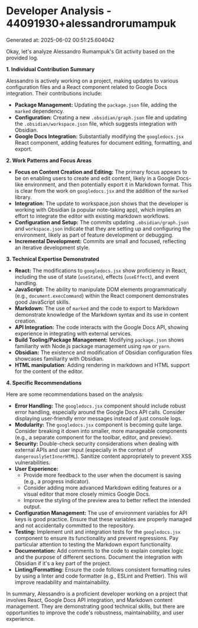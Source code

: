# Developer Analysis - 44091930+alessandrorumampuk
Generated at: 2025-06-02 00:51:25.604042

Okay, let's analyze Alessandro Rumampuk's Git activity based on the provided log.

**1. Individual Contribution Summary**

Alessandro is actively working on a project, making updates to various configuration files and a React component related to Google Docs integration.  Their contributions include:

*   **Package Management:** Updating the `package.json` file, adding the `marked` dependency.
*   **Configuration:** Creating a new `.obsidian/graph.json` file and updating the `.obsidian/workspace.json` file, which suggests integration with Obsidian.
*   **Google Docs Integration:** Substantially modifying the `googledocs.jsx` React component, adding features for document editing, formatting, and export.

**2. Work Patterns and Focus Areas**

*   **Focus on Content Creation and Editing:** The primary focus appears to be on enabling users to create and edit content, likely in a Google Docs-like environment, and then potentially export it in Markdown format. This is clear from the work on `googledocs.jsx` and the addition of the `marked` library.
*   **Integration:** The update to workspace.json shows that the developer is working with Obsidian (a popular note-taking app), which implies an effort to integrate the editor with existing markdown workflows.
*   **Configuration and Setup:**  The commits updating `.obsidian/graph.json` and `workspace.json` indicate that they are setting up and configuring the environment, likely as part of feature development or debugging.
*   **Incremental Development:** Commits are small and focused, reflecting an iterative development style.

**3. Technical Expertise Demonstrated**

*   **React:** The modifications to `googledocs.jsx` show proficiency in React, including the use of state (`useState`), effects (`useEffect`), and event handling.
*   **JavaScript:**  The ability to manipulate DOM elements programmatically (e.g., `document.execCommand`) within the React component demonstrates good JavaScript skills.
*   **Markdown:** The use of `marked` and the code to export to Markdown demonstrate knowledge of the Markdown syntax and its use in content creation.
*   **API Integration:** The code interacts with the Google Docs API, showing experience in integrating with external services.
*   **Build Tooling/Package Management:** Modifying `package.json` shows familiarity with Node.js package management using `npm` or `yarn`.
*   **Obsidian:** The existence and modification of Obsidian configuration files showcases familiarity with Obsidian.
*   **HTML manipulation**: Adding rendering in markdown and HTML support for the content of the editor.

**4. Specific Recommendations**

Here are some recommendations based on the analysis:

*   **Error Handling:** The `googledocs.jsx` component should include robust error handling, especially around the Google Docs API calls. Consider displaying user-friendly error messages instead of just console logs.
*   **Modularity:** The `googledocs.jsx` component is becoming quite large. Consider breaking it down into smaller, more manageable components (e.g., a separate component for the toolbar, editor, and preview).
*   **Security:**  Double-check security considerations when dealing with external APIs and user input (especially in the context of `dangerouslySetInnerHTML`).  Sanitize content appropriately to prevent XSS vulnerabilities.
*   **User Experience:**
    *   Provide more feedback to the user when the document is saving (e.g., a progress indicator).
    *   Consider adding more advanced Markdown editing features or a visual editor that more closely mimics Google Docs.
    *   Improve the styling of the preview area to better reflect the intended output.
*   **Configuration Management:**  The use of environment variables for API keys is good practice.  Ensure that these variables are properly managed and not accidentally committed to the repository.
*   **Testing:** Implement unit and integration tests for the `googledocs.jsx` component to ensure its functionality and prevent regressions.  Pay particular attention to testing the Markdown export functionality.
*   **Documentation:** Add comments to the code to explain complex logic and the purpose of different sections.  Document the integration with Obsidian if it's a key part of the project.
*   **Linting/Formatting:** Ensure the code follows consistent formatting rules by using a linter and code formatter (e.g., ESLint and Prettier). This will improve readability and maintainability.

In summary, Alessandro is a proficient developer working on a project that involves React, Google Docs API integration, and Markdown content management. They are demonstrating good technical skills, but there are opportunities to improve the code's robustness, maintainability, and user experience.
